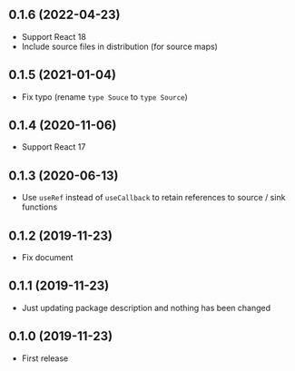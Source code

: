 ## 0.1.6 (2022-04-23)
- Support React 18
- Include source files in distribution (for source maps)

## 0.1.5 (2021-01-04)
- Fix typo (rename `type Souce` to `type Source`)

## 0.1.4 (2020-11-06)
- Support React 17

## 0.1.3 (2020-06-13)
- Use `useRef` instead of `useCallback` to retain references to source / sink functions

## 0.1.2 (2019-11-23)
- Fix document

## 0.1.1 (2019-11-23)
- Just updating package description and nothing has been changed

## 0.1.0 (2019-11-23)
- First release
